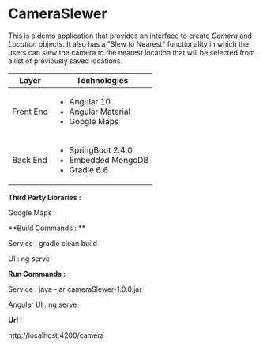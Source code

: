 # CameraSlewer

This is a demo application that provides an interface to create <em>Camera</em> and <em>Location</em> objects. It also has a "Slew to Nearest" functionality in which the users can slew the camera to the nearest location that will be selected from a list of previously saved locations. 

| Layer | Technologies |
|-|-|
| Front End | <ul><li>Angular 10</li><li>Angular Material</li><li>Google Maps</li></ul> |
| Back End | <ul><li>SpringBoot 2.4.0</li><li>Embedded MongoDB</li><li>Gradle 6.6</li></ul> | 
 


**Third Party Libraries :**

Google Maps

**Build Commands : **

Service : gradle clean build

UI : ng serve


**Run Commands :**

Service : java -jar cameraSlewer-1.0.0.jar

Angular UI : ng serve

**Url :**

http://localhost:4200/camera










